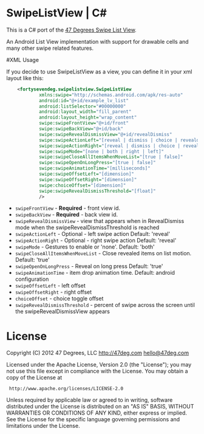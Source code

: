 SwipeListView | C#
===========================

This is a C# port of the [47 Degrees Swipe List View](https://github.com/47deg/android-swipelistview). 

An Android List View implementation with support for drawable cells and many other swipe related features.

#XML Usage

If you decide to use SwipeListView as a view, you can define it in your xml layout like this:

```xml
	<fortysevendeg.swipelistview.SwipeListView
            xmlns:swipe="http://schemas.android.com/apk/res-auto"
            android:id="@+id/example_lv_list"
            android:listSelector="#00000000"
            android:layout_width="fill_parent"
            android:layout_height="wrap_content"
            swipe:swipeFrontView="@+id/front"
            swipe:swipeBackView="@+id/back"
            swipe:swipeRevealDismissView="@+id/revealDismiss"
            swipe:swipeActionLeft="[reveal | dismiss | choice | revealdismiss]"
            swipe:swipeActionRight="[reveal | dismiss | choice | revealdismiss]"
            swipe:swipeMode="[none | both | right | left]"
            swipe:swipeCloseAllItemsWhenMoveList="[true | false]"
            swipe:swipeOpenOnLongPress="[true | false]"
            swipe:swipeAnimationTime="[milliseconds]"
            swipe:swipeOffsetLeft="[dimension]"
            swipe:swipeOffsetRight="[dimension]"
            swipe:choiceOffset="[dimension]"
            swipe:swipeRevealDismissThreshold="[float]"
            />
```

* `swipeFrontView` - **Required** - front view id.
* `swipeBackView` - **Required** - back view id.
* `swipeRevealDismissView` - view that appears when in RevealDismiss mode when the swipeRevealDismissThreshold is reached
* `swipeActionLeft` - Optional - left swipe action Default: 'reveal'
* `swipeActionRight` - Optional - right swipe action Default: 'reveal'
* `swipeMode` - Gestures to enable or 'none'. Default: 'both'
* `swipeCloseAllItemsWhenMoveList` - Close revealed items on list motion. Default: 'true'
* `swipeOpenOnLongPress` - Reveal on long press Default: 'true'
* `swipeAnimationTime` - item drop animation time. Default: android configuration
* `swipeOffsetLeft` - left offset
* `swipeOffsetRight` - right offset
* `choiceOffset` - choice toggle offset
* `swipeRevealDismissThreshold` - percent of swipe across the screen until the swipeRevealDismissView appears

# License

Copyright (C) 2012 47 Degrees, LLC
http://47deg.com
hello@47deg.com

Licensed under the Apache License, Version 2.0 (the "License");
you may not use this file except in compliance with the License.
You may obtain a copy of the License at

     http://www.apache.org/licenses/LICENSE-2.0

Unless required by applicable law or agreed to in writing, software
distributed under the License is distributed on an "AS IS" BASIS,
WITHOUT WARRANTIES OR CONDITIONS OF ANY KIND, either express or implied.
See the License for the specific language governing permissions and
limitations under the License.